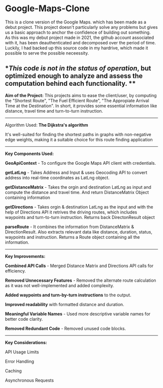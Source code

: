 # Google-Maps-Clone

This is a clone version of the Google Maps. which has been made as a debut project. This project doesn't particularly solve any problems but gives us a basic approach to anchor the confidence of building out something.  
As this was my debut project made in 2021, the github account associated with it, has been deauthenticated and decomposed over the period of time. Luckily, I had backed up this source code in my hardrive, which made it possible to serve the possible neceessity. 

**This code is not in the status of operation*, but optimized enough to analyze and assess the computation behind each functionality. 
**
---------------------------------------------------------------------------------------------------------------------------------------------------------------------------------------------------------------------

**Aim of the Project:** This projects aims to ease the client/user, by computing the "Shortest Route", "The Fuel Efficient Route", "The Appropiate Arrival Time at the Destination". In short, it provides some essential information like distance, travel time and turn-to-turn instruction. 

---------------------------------------------------------------------------------------------------------------------------------------------------------------------------------------------------------------------
Algorithm Used: **The Dijkstra's algorithm**

It's well-suited for finding the shortest paths in graphs with non-negative edge weights, making it a suitable choice for this route finding application

---------------------------------------------------------------------------------------------------------------------------------------------------------------------------------------------------------------------

**Key Components Used:**

**GeoApiContext** - To configure the Google Maps API client with credentials.

**getLatLng** - Takes Address and Input & uses Geocoding API to convert address into real-time coordinates as LatLng object.

**getDistanceMatrix** - Takes the orgin and destination LatLng as input and compute the distance and travel time. And return DistanceMatrix Object containing information

**getDirections** - Takes orgin & destination LatLng as the input and with the help of Directions API it retrives the driving routes, which includes waypoints and turn-to-turn instruction. Returns back DirectonResult object

**parseRoute** - It combines the information from DistanceMatrix & DirectionResult. Also extracts relevant data like distance, duration, status, waypoints and instruction. Returns a Route object containing all the information.

---------------------------------------------------------------------------------------------------------------------------------------------------------------------------------------------------------------------

**Key Improvements:**

**Combined API Calls** - Merged Distance Matrix and Directions API calls for efficiency.

**Removed Unnecessary Features** - Removed the alternate route calculation as it was not well-implemented and added complexity.

**Added waypoints and turn-by-turn instructions** to the output.

**Improved readability** with formatted distance and duration.

**Meaningful Variable Names** - Used more descriptive variable names for better code clarity.

**Removed Redundant Code** - Removed unused code blocks.

---------------------------------------------------------------------------------------------------------------------------------------------------------------------------------------------------------------------
**Key Considerations:**

API Usage Limits 

Error Handling

Caching 

Asynchronous Requests 
